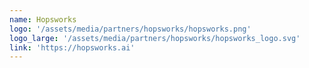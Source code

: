 ```yaml
---
name: Hopsworks
logo: '/assets/media/partners/hopsworks/hopsworks.png'
logo_large: '/assets/media/partners/hopsworks/hopsworks_logo.svg'
link: 'https://hopsworks.ai'
---
```

